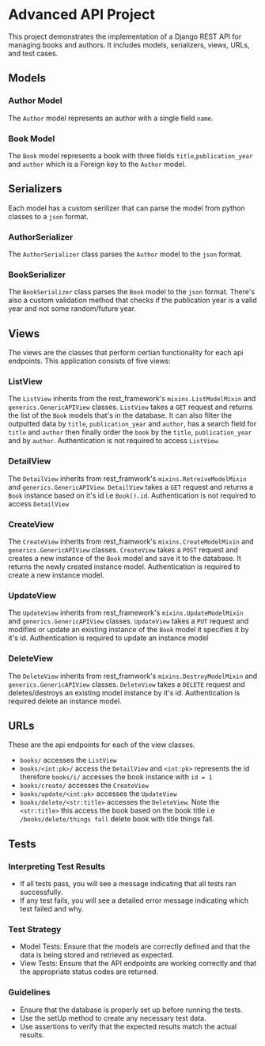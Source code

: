 # Advanced API Project

This project demonstrates the implementation of a Django REST API for managing books and authors. It includes models, serializers, views, URLs, and test cases.

## Models

### Author Model

The `Author` model represents an author with a single field `name`.

### Book Model

The `Book` model represents a book with three fields `title`,`publication_year` and `author` which is a Foreign key to the `Author` model.

## Serializers

Each model has a custom serilizer that can parse the model from python classes to a `json` format.

### AuthorSerializer

The `AuthorSerializer` class parses the `Author` model to the `json` format.

### BookSerializer

The `BookSerializer` class parses the `Book` model to the `json` format. There's also a custom validation method that checks if the publication year is a valid year and not some random/future year.

## Views

The views are the classes that perform certian functionality for each api endpoints. This application consists of five views:

### ListView

The `ListView` inherits from the rest_framework's `mixins.ListModelMixin` and `generics.GenericAPIView` classes. `ListView` takes a `GET` request and returns the list of the `Book` models that's in the database. It can also filter the outputted data by `title`, `publication_year` and `author`, has a search field for `title` and `author` then finally order the `book` by the `title`, `publication_year` and by `author`. Authentication is not required to access `ListView`.

### DetailView

The `DetailView` inherits from rest_framwork's `mixins.RetreiveModelMixin` and `generics.GenericAPIView`. `DetailView` takes a `GET` request and returns a `Book` instance based on it's id i.e `Book().id`. Authentication is not required to access `DetailView`

### CreateView

The `CreateView` inherits from rest_framwork's `mixins.CreateModelMixin` and `generics.GenericAPIView` classes. `CreateView` takes a `POST` request and creates a new instance of the `Book` model and save it to the database. It returns the newly created instance model. Authentication is required to create a new instance model.

### UpdateView

The `UpdateView` inherits from rest_framework's `mixins.UpdateModelMixin` and `generics.GenericAPIView` classes. `UpdateView` takes a `PUT` request and modifies or update an existing instance of the `Book` model it specifies it by it's id. Authentication is required to update an instance model

### DeleteView

The `DeleteView` inherits from rest_framwork's `mixins.DestroyModelMixin` and `generics.GenericAPIView` classes. `DeleteView` takes a `DELETE` request and deletes/destroys an existing model instance by it's id. Authentication is required delete an instance model.

## URLs

These are the api endpoints for each of the view classes.
- `books/` accesses the `ListView`
- `books/<int:pk>/` access the `DetailView` and `<int:pk>` represents the id therefore `books/i/` accesses the book instance with `id = 1`
- `books/create/` accesses the `CreateView`
- `books/update/<int:pk>` accesses the `UpdateView`
- `books/delete/<str:title>` accesses the `DeleteView`. Note the `<str:title>` this access the book based on the book title i.e `/books/delete/things fall` delete book with title things fall.

## Tests

### Interpreting Test Results
- If all tests pass, you will see a message indicating that all tests ran successfully.
- If any test fails, you will see a detailed error message indicating which test failed and why.
### Test Strategy
- Model Tests: Ensure that the models are correctly defined and that the data is being stored and retrieved as expected.
- View Tests: Ensure that the API endpoints are working correctly and that the appropriate status codes are returned.
### Guidelines
- Ensure that the database is properly set up before running the tests.
- Use the setUp method to create any necessary test data.
- Use assertions to verify that the expected results match the actual results.